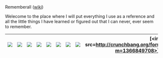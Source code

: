 Rememberall ([wiki](Home))

Welecome to the place where I will put everything I use as a reference and all the little things I have learned or figured out that I can never, ever seem to remember.

[<img src=https://qph.ec.quoracdn.net/main-thumb-t-1513-50-ktlxdyfyihixtydnlisznwdcywqmteyp.jpeg>](Algorithms) | [<img src=http://getbootstrap.com/favicon.ico>](Bootstrap) | [<img src=http://www.stephensottong.com/css3.jpg>](CSS) | [<img src=https://git-scm.com/favicon.ico>](Git) | [<img src=https://bitbucket-assetroot.s3.amazonaws.com/c/photos/2012/May/12/django-hg-git-logo-3096483512-4_avatar.png>](Django) | [<img src=http://www.keystonelearning.com/images/products/icons/java.png>](Java) | [<img src=https://pbs.twimg.com/profile_images/59268975/jquery_avatar_normal.png>](jQuery) | [<img src=https://media.licdn.com/mpr/mpr/shrinknp_100_100/p/6/005/064/1d2/3c307ff.png>](HTML) | [<img src=http://crunchbang.org/forums/img/avatars/27443.png?m=1366849708>](Sublime Text 3) | [<img src=https://pbs.twimg.com/profile_images/1240079072/logo-mysql-170x170_normal.png>](MySQL) | [<img src=https://www.vagrantup.com/assets/images/favicon-d7af32eb.png>](Vagrant) |
  ------|--------|-------|------|------|------|------|------|------|------|------

